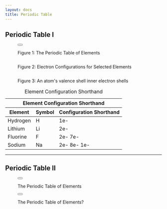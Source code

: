 ```yaml
---
layout: docs
title: Periodic Table
---
```


## Periodic Table I

<div class="figure text-align-center">
    <figure>
        <button
            class="lightbox-button lightbox-button--icon"
            data-lightbox="image"
            data-lightbox-src="{{ site.url}}/images/module-figures/52-a-LG.jpg">
            <img
                src="{{ site.url}}/images/module-figures/52-a.svg"
                alt=""
            />
        </button>
        <figcaption>
            <p>
                Figure 1: The Periodic Table of Elements
            </p>
        </figcaption>
    </figure>
</div>

<div class="figure text-align-center">
    <figure>
            <img
                src="{{ site.url}}/images/module-figures/52-b.svg"
                alt=""
            />
        <figcaption>
            <p>
                Figure 2: Electron Configurations for Selected Elements
            </p>
        </figcaption>
    </figure>
</div>

<div class="figure text-align-center">
    <figure>
            <img
                src="{{ site.url}}/images/module-figures/52-c.svg"
                alt=""
            />
        <figcaption>
            <p>
               Figure 3: An atom's valence shell  inner electron shells
            </p>
        </figcaption>
    </figure>
</div>

<table class="table" aria-describedby="configDescription">
  <caption id="configDescription">Element Configuration Shorthand</caption>
  <thead>
    <tr>
      <th colspan="3">Element Configuration Shorthand</th>
    </tr>
    <tr>
      <th scope="col">Element</th>
      <th scope="col">Symbol</th>
      <th scope="col">Configuration Shorthand</th>
    </tr>
  </thead>
  <tbody>
    <tr>
      <td scope="row">Hydrogen</td>
      <td>H</td>
      <td>1e-</td>
    </tr>
    <tr>
      <td scope="row">Lithium</td>
      <td>Li</td>
      <td>2e-</td>
    </tr>
    <tr>
      <td scope="row">Fluorine</td>
      <td>F</td>
      <td>2e- 7e-</td>
    </tr>
    <tr>
      <td scope="row">Sodium</td>
      <td>Na</td>
      <td>2e- 8e- 1e-</td>
    </tr>
  </tbody>
</table>


<hr class="margin-y-5" />

## Periodic Table II

<div class="figure text-align-center">
    <figure>
        <button
            class="lightbox-button lightbox-button--icon"
            data-lightbox="image"
            data-lightbox-src="{{ site.url}}/images/module-figures/56-e-LG.png">
            <img
                src="{{ site.url}}/images/module-figures/56-e.svg"
                alt=""
            />
        </button>
        <figcaption>
            <p>
                The Periodic Table of Elements
            </p>
        </figcaption>
    </figure>
</div>

<div class="figure text-align-center">
    <figure>
        <button
            class="lightbox-button lightbox-button--icon"
            data-lightbox="image"
            data-lightbox-src="{{ site.url }}/images/module-figures/56-f-LG.jpg">
            <img
                src="{{ site.url }}/images/module-figures/56-f.jpg"
                alt=""
            />
        </button>
        <figcaption>
            <p>
                The Periodic Table of Elements?
            </p>
        </figcaption>
    </figure>
</div>

<script type="module" src="https://ajax.googleapis.com/ajax/libs/model-viewer/3.4.0/model-viewer.min.js"></script>
